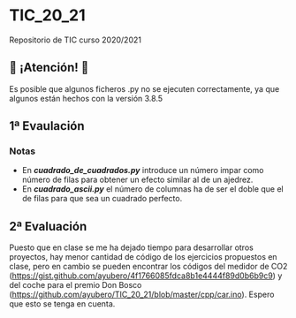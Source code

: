 # TIC_20_21
Repositorio de TIC curso 2020/2021

## :small_red_triangle: ¡Atención! :small_red_triangle_down:
Es posible que algunos ficheros .py no se ejecuten correctamente, ya que algunos están hechos con la versión 3.8.5

## 1ª Evaulación
### Notas
* En ***cuadrado_de_cuadrados.py*** introduce un número impar como número de filas para obtener un efecto similar al de un ajedrez.
* En ***cuadrado_ascii.py*** el número de columnas ha de ser el doble que el de filas para que sea un cuadrado perfecto.

## 2ª Evaluación
Puesto que en clase se me ha dejado tiempo para desarrollar otros proyectos, hay menor cantidad de código de los ejercicios propuestos en clase, pero en cambio se pueden encontrar los códigos del medidor de CO2 (https://gist.github.com/ayubero/4f1766085fdca8b1e4444f89d0b6b9c9) y del coche para el premio Don Bosco (https://github.com/ayubero/TIC_20_21/blob/master/cpp/car.ino). Espero que esto se tenga en cuenta.

